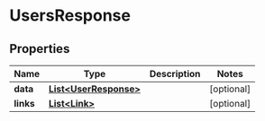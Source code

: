 

# UsersResponse


## Properties

| Name | Type | Description | Notes |
|------------ | ------------- | ------------- | -------------|
|**data** | [**List&lt;UserResponse&gt;**](UserResponse.md) |  |  [optional] |
|**links** | [**List&lt;Link&gt;**](Link.md) |  |  [optional] |



